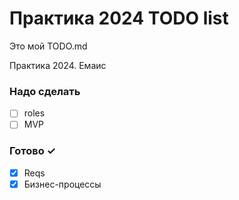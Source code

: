 # Практика 2024 TODO list

Это мой TODO.md

Практика 2024. Емаис

### Надо сделать

- [ ] roles
- [ ] MVP

### Готово ✓

- [x] Reqs 
- [x] Бизнес-процессы 